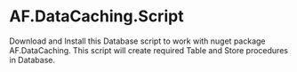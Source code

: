 # AF.DataCaching.Script
Download and Install this Database script to work with nuget package AF.DataCaching.
This script will create required Table and Store procedures in Database.
